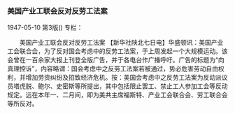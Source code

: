 ### 美国产业工联会反对反劳工法案

1947-05-10
第3版()
专栏：

　　美国产业工联会反对反劳工法案
    【新华社陕北七日电】华盛顿讯：美国产业工会联合会，为了反对国会考虑中的反劳工法案，于上周发起一个大规模运动。该会曾在一百余家大报上刊登全版广告，并于各电台作广播呼吁。广告的标题为“向真理控诉”，内容略谓：国会考虑中之反劳工法案若被通过，势必危害劳动自由权利，并增加劳资纠纷及招致经济危机。按：美国会考虑中之反劳工法案为反动派议员塔虎脱、鲍尔、史密斯等所提出，其中包括限止罢工、禁止工人参加工会等反动规定。远在本年一、二月间，即为美共主席福斯特、产业工会联合会、劳工联合会等所反对。
